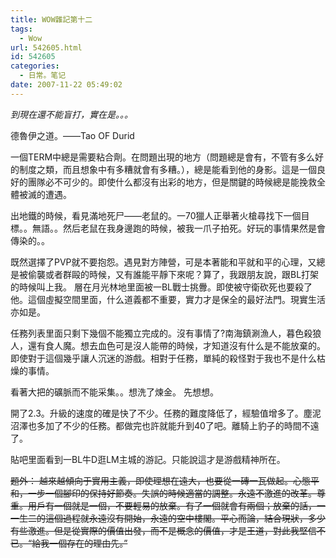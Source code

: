 ```yaml
---
title: WOW雜記第十二
tags:
  - Wow
url: 542605.html
id: 542605
categories:
  - 日常。笔记
date: 2007-11-22 05:49:02
---
```


_到現在還不能盲打，實在是。。。_

德魯伊之道。——Tao OF Durid

一個TERM中總是需要粘合劑。在問題出現的地方（問題總是會有，不管有多么好的制度之類，而且想象中有多糟就會有多糟。），總是能看到他的身影。這是一個良好的團隊必不可少的。即使什么都沒有出彩的地方，但是關鍵的時候總是能挽救全體被滅的遭遇。

出地鐵的時候，看見滿地死尸——老鼠的。一70獵人正舉著火槍尋找下一個目標。。無語。。然后老鼠在我身邊跑的時候，被我一爪子拍死。好玩的事情果然是會傳染的。。

既然選擇了PVP就不要抱怨。遇見對方陣營，可是本著能和平就和平的心理，又總是被偷襲或者群毆的時候，又有誰能平靜下來呢？算了，我跟朋友說，跟BL打架的時候叫上我。 層在月光林地里面被一BL戰士挑釁。即使被守衛砍死也要殺了他。這個虛擬空間里面，什么道義都不重要，實力才是保全的最好法門。現實生活亦如是。

任務列表里面只剩下幾個不能獨立完成的。沒有事情了?南海鎮涮漁人，暮色殺狼人，還有食人魔。想去血色可是沒人能帶的時候，才知道沒有什么是不能放棄的。即使對于這個幾乎讓人沉迷的游戲。相對于任務，單純的殺怪對于我也不是什么枯燥的事情。

看著大把的礦脈而不能采集。。想洗了煉金。 先想想。

開了2.3。升級的速度的確是快了不少。任務的難度降低了，經驗值增多了。塵泥沼澤也多加了不少的任務。都做完也許就能升到40了吧。離騎上豹子的時間不遠了。

貼吧里面看到一BL牛D逛LM主城的游記。只能說這才是游戲精神所在。

<strike>題外： 越來越傾向于實用主義，即使理想在遠大，也要從一磚一瓦做起。心態平和，一步一個腳印的保持好節奏。失誤的時候適當的調整。永遠不激進的改革。尊重。用戶有一個就是一個，不要輕易的放棄。有了一個就會有兩個；放棄的話，一一生二的這個過程就永遠沒有開始，永遠的空中樓閣。平心而論，結合現狀，多少有些激進。但是從實際的價值出發，而不是概念的價值，才是王道，對此我堅信不已。“給我一個存在的理由先。”</strike>
